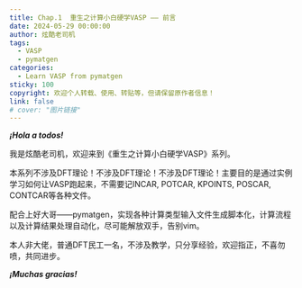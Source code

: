 ```yaml
---
title: Chap.1  重生之计算小白硬学VASP —— 前言
date: 2024-05-29 00:00:00
author: 炫酷老司机
tags:
  - VASP
  - pymatgen
categories:
  - Learn VASP from pymatgen
sticky: 100
copyright: 欢迎个人转载、使用、转贴等，但请保留原作者信息！
link: false
# cover: "图片链接"
---
```


***¡Hola a todos!***

我是炫酷老司机，欢迎来到《重生之计算小白硬学VASP》系列。

本系列不涉及DFT理论！不涉及DFT理论！不涉及DFT理论！主要目的是通过实例学习如何让VASP跑起来，不需要记INCAR, POTCAR, KPOINTS, POSCAR, CONTCAR等各种文件。

配合上好大哥——pymatgen，实现各种计算类型输入文件生成脚本化，计算流程以及计算结果处理自动化，尽可能解放双手，告别vim。

本人非大佬，普通DFT民工一名，不涉及教学，只分享经验，欢迎指正，不喜勿喷，共同进步。

***¡Muchas gracias!***